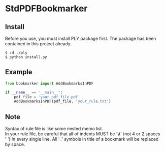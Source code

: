 # StdPDFBookmarker

## Install

Before you use, you must install PLY package first. The package has been contained in this project already.

```shell
$ cd ./ply
$ python install.py
```

## Example

```python
from bookmarker import AddBookmarksInPDF

if __name__ == '__main__':
    pdf_file = 'your_pdf_file.pdf'
    AddBookmarksInPDF(pdf_file, 'your_rule.txt')
```

## Note

Syntax of rule file is like some nested memo list.  
In your rule file, be careful that all of indents MUST be '\t' (not 4 or 2 spaces ' ') in every single line.
All '_' symbols in title of a bookmark will be replaced by space.